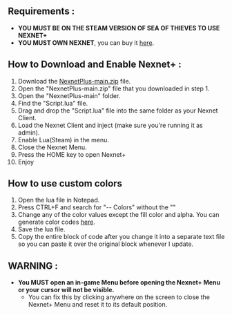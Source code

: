## Requirements :
- **YOU MUST BE ON THE STEAM VERSION OF SEA OF THIEVES TO USE NEXNET+**
- **YOU MUST OWN NEXNET**, you can buy it [here](https://nexnet-cheats.cc/).

## How to Download and Enable Nexnet+  :
1. Download the [NexnetPlus-main.zip](https://github.com/Izoee/NexnetPlus/archive/refs/heads/main.zip) file.
2. Open the "NexnetPlus-main.zip" file that you downloaded in step 1.
3. Open the "NexnetPlus-main" folder.
4. Find the "Script.lua" file.
5. Drag and drop the "Script.lua" file into the same folder as your Nexnet Client.
6. Load the Nexnet Client and inject (make sure you're running it as admin).
7. Enable Lua(Steam) in the menu.
8. Close the Nexnet Menu.
9. Press the HOME key to open Nexnet+
10. Enjoy

## How to use custom colors
1. Open the lua file in Notepad.
2. Press CTRL+F and search for "-- Colors" without the ""
3. Change any of the color values except the fill color and alpha. You can generate color codes [here](https://rgbacolorpicker.com/).
5. Save the lua file.
6. Copy the entire block of code after you change it into a separate text file so you can paste it over the original block whenever I update.

## WARNING :
- **You MUST open an in-game Menu before opening the Nexnet+ Menu or your cursor will not be visible.**
  - You can fix this by clicking anywhere on the screen to close the Nexnet+ Menu and reset it to its default position.
